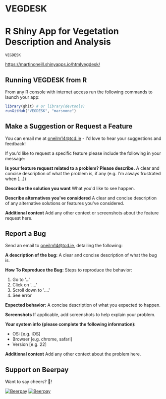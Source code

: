 # VEGDESK

R Shiny App for Vegetation Description and Analysis
===============================

`VEGDESK`

https://martinoneill.shinyapps.io/htmlvegdesk/

Running VEGDESK from R
------------

From any R console with internet access run the following commands to launch your app:

``` r
library(ghit) # or library(devtools)
runGitHub("VEGDESK", "marsnone")
```

Make a Suggestion or Request a Feature
------------

You can email me at oneilm14@tcd.ie - I'd love to hear your suggestions and feedback!

If you'd like to request a specific feature please include the following in your message:

**Is your feature request related to a problem? Please describe.**
A clear and concise description of what the problem is, if any (e.g. I'm always frustrated when [...])

**Describe the solution you want**
What you'd like to see happen.

**Describe alternatives you've considered**
A clear and concise description of any alternative solutions or features you've considered.

**Additional context**
Add any other context or screenshots about the feature request here.


Report a Bug
------------

Send an email to oneilm14@tcd.ie, detailing the following:

**A description of the bug:**
A clear and concise description of what the bug is.

**How To Reproduce the Bug:**
Steps to reproduce the behavior:
1. Go to '...'
2. Click on '....'
3. Scroll down to '....'
4. See error

**Expected behavior:**
A concise description of what you expected to happen.

**Screenshots**
If applicable, add screenshots to help explain your problem.

**Your system info (please complete the following information):**
 - OS: [e.g. iOS]
 - Browser [e.g. chrome, safari]
 - Version [e.g. 22]

**Additional context**
Add any other context about the problem here.

## Support on Beerpay
Want to say cheers? :beers:!

[![Beerpay](https://beerpay.io/marsnone/VEGDESK/badge.svg?style=beer-square)](https://beerpay.io/marsnone/VEGDESK)  [![Beerpay](https://beerpay.io/marsnone/VEGDESK/make-wish.svg?style=flat-square)](https://beerpay.io/marsnone/VEGDESK?focus=wish)
